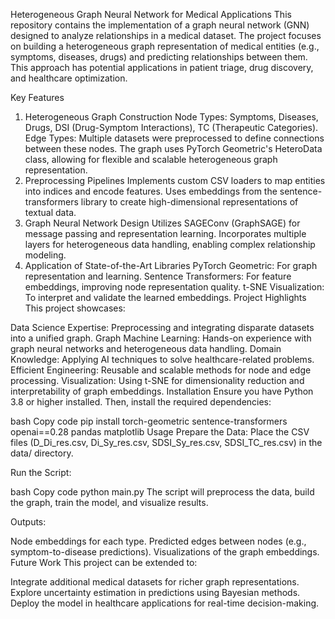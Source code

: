 Heterogeneous Graph Neural Network for Medical Applications
This repository contains the implementation of a graph neural network (GNN) designed to analyze relationships in a medical dataset. The project focuses on building a heterogeneous graph representation of medical entities (e.g., symptoms, diseases, drugs) and predicting relationships between them. This approach has potential applications in patient triage, drug discovery, and healthcare optimization.

Key Features
1. Heterogeneous Graph Construction
Node Types: Symptoms, Diseases, Drugs, DSI (Drug-Symptom Interactions), TC (Therapeutic Categories).
Edge Types: Multiple datasets were preprocessed to define connections between these nodes.
The graph uses PyTorch Geometric's HeteroData class, allowing for flexible and scalable heterogeneous graph representation.
2. Preprocessing Pipelines
Implements custom CSV loaders to map entities into indices and encode features.
Uses embeddings from the sentence-transformers library to create high-dimensional representations of textual data.
3. Graph Neural Network Design
Utilizes SAGEConv (GraphSAGE) for message passing and representation learning.
Incorporates multiple layers for heterogeneous data handling, enabling complex relationship modeling.
4. Application of State-of-the-Art Libraries
PyTorch Geometric: For graph representation and learning.
Sentence Transformers: For feature embeddings, improving node representation quality.
t-SNE Visualization: To interpret and validate the learned embeddings.
Project Highlights
This project showcases:

Data Science Expertise: Preprocessing and integrating disparate datasets into a unified graph.
Graph Machine Learning: Hands-on experience with graph neural networks and heterogeneous data handling.
Domain Knowledge: Applying AI techniques to solve healthcare-related problems.
Efficient Engineering: Reusable and scalable methods for node and edge processing.
Visualization: Using t-SNE for dimensionality reduction and interpretability of graph embeddings.
Installation
Ensure you have Python 3.8 or higher installed. Then, install the required dependencies:

bash
Copy code
pip install torch-geometric sentence-transformers openai==0.28 pandas matplotlib
Usage
Prepare the Data: Place the CSV files (D_Di_res.csv, Di_Sy_res.csv, SDSI_Sy_res.csv, SDSI_TC_res.csv) in the data/ directory.

Run the Script:

bash
Copy code
python main.py
The script will preprocess the data, build the graph, train the model, and visualize results.

Outputs:

Node embeddings for each type.
Predicted edges between nodes (e.g., symptom-to-disease predictions).
Visualizations of the graph embeddings.
Future Work
This project can be extended to:

Integrate additional medical datasets for richer graph representations.
Explore uncertainty estimation in predictions using Bayesian methods.
Deploy the model in healthcare applications for real-time decision-making.
